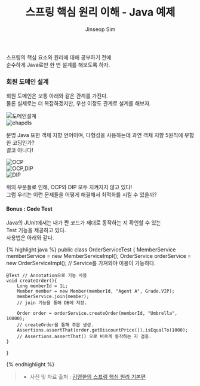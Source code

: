 ﻿---
layout: post
title: "스프링 핵심 원리 이해 - Java 예제"
categories: Springboot
tags: [java]
author:
  - Jinseop Sim
---

스프링의 핵심 요소와 원리에 대해 공부하기 전에  
순수하게 Java로만 한 번 설계를 해보도록 하자.  

### 회원 도메인 설계
회원 도메인은 보통 아래와 같은 관계를 가진다.  
물론 실제로는 더 복잡하겠지만, 우선 이정도 관계로 설계를 해보자.  

![도메인설계](https://user-images.githubusercontent.com/71700079/177573291-dfde0e5e-a3c3-4c3c-a047-9bc5aa5965bc.png)   
![ehapdls](https://user-images.githubusercontent.com/71700079/177573314-c7de1571-178e-49c9-9c83-4f49d960b454.png)   

분명 Java 또한 객체 지향 언어이며, 다형성을 사용하는데 과연 객체 지향 5원칙에 부합한 코딩인가?  
결코 아니다!  

![OCP](https://user-images.githubusercontent.com/71700079/177574998-29f24eb5-3fa3-45aa-9b11-6e9de4619599.png)  
![OCP,DIP](https://user-images.githubusercontent.com/71700079/177575008-f34f36ef-eeac-4fea-a3c5-afa874b3f04b.png)  
![DIP](https://user-images.githubusercontent.com/71700079/177575120-705582b6-2427-4828-b180-f0f4b58883da.png)  

위의 부분들로 인해, OCP와 DIP 모두 지켜지지 않고 있다!  
그럼 우리는 이런 문제들을 어떻게 해결해서 최적화를 시킬 수 있을까?  

#### Bonus : Code Test
Java의 JUnit에서는 내가 짠 코드가 제대로 동작하는 지 확인할 수 있는  
Test 기능을 제공하고 있다.  
사용법은 아래와 같다.

{% highlight java %}
public class OrderServiceTest {
    MemberService memberService = new MemberServiceImpl();
    OrderService orderService = new OrderServiceImpl();
    // Service를 가져와야 이용이 가능하다.

    @Test // Annotation으로 기능 사용
    void createOrder(){
        Long memberId = 1L;
        Member member = new Member(memberId, "Agent A", Grade.VIP);
        memberService.join(member);
        // join 기능을 통해 DB에 저장.

        Order order = orderService.createOrder(memberId, "Umbrella", 10000);
        // createOrder을 통해 주문 생성.
        Assertions.assertThat(order.getDiscountPrice()).isEqualTo(1000);
        // Assertions.assertThat() 으로 바르게 동작하는 지 검증.
    }
}

{% endhighlight %}

> - 사진 및 자료 출처 : [김영한의 스프링 핵심 원리 기본편](https://www.inflearn.com/course/%EC%8A%A4%ED%94%84%EB%A7%81-%ED%95%B5%EC%8B%AC-%EC%9B%90%EB%A6%AC-%EA%B8%B0%EB%B3%B8%ED%8E%B8)
